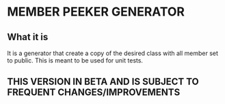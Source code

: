 # MEMBER PEEKER GENERATOR

## What it is

It is a generator that create a copy of the desired class with all member set to public. This is meant to be used for unit tests.

## THIS VERSION IN BETA AND IS SUBJECT TO FREQUENT CHANGES/IMPROVEMENTS
